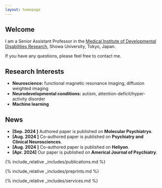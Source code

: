 ```yaml
---
layout: homepage
---
```


## Welcome

I am a Senior Assistant Professor in the <a href="https://middrshowa.github.io/" target="_blank">Medical Institute of Developmental Disabilities Research</a>, Showa University, Tokyo, Japan.


If you have any questions, please feel free to contact me.


## Research Interests

- **Neuroscience:** functional magnetic resonance imaging, diffusion weighted imaging
- **Neurodevelopmental conditions:** autism, attention-deficit/hyper-activity disorder
- **Machine learning** 

## News
- **[Sep. 2024 ]** Authored paper is published on **Molecular Psychiatrys**.
- **[Aug. 2024 ]** Co-authored paper is published on **Psychiatry and Clinical Neurosciences**.
- **[Aug. 2024 ]** Co-authored paper is published on **Heliyon**.
- **[Apr. 2024]** Our paper is published on **Americal Journal of Psychiatry**.


{% include_relative _includes/publications.md %}


{% include_relative _includes/preprints.md %}


{% include_relative _includes/services.md %}
